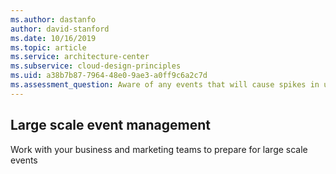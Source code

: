 ```yaml
---
ms.author: dastanfo
author: david-stanford
ms.date: 10/16/2019
ms.topic: article
ms.service: architecture-center
ms.subservice: cloud-design-principles
ms.uid: a38b7b87-7964-48e0-9ae3-a0ff9c6a2c7d
ms.assessment_question: Aware of any events that will cause spikes in user load
---
```

## Large scale event management

Work with your business and marketing teams to prepare for large scale events
